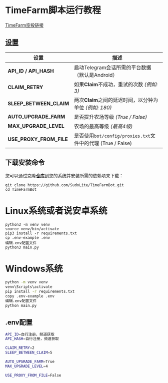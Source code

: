 # TimeFarm脚本运行教程

[TimeFarm空投链接](https://t.me/TimeFarmCryptoBot?start=Lj81LtA84TFprV5q)

## [设置](https://github.com/SudoLite/TimeFarmBot/blob/main/.env-example)
| 设置                      | 描述                                                                         |
|---------------------------|-------------------------------------------------------------------------------|
| **API_ID / API_HASH**     | 启动Telegram会话所需的平台数据（默认是Android）                               |
| **CLAIM_RETRY**           | 如果**Claim**不成功，重试的次数 _(例如: 3)_                                  |
| **SLEEP_BETWEEN_CLAIM**   | 两次**Claim**之间的延迟时间，以分钟为单位 _(例如: 180)_                       |
| **AUTO_UPGRADE_FARM**     | 是否提升农场等级 _(True / False)_                                             |
| **MAX_UPGRADE_LEVEL**     | 农场的最高等级 _(最高4级)_                                                   |
| **USE_PROXY_FROM_FILE**   | 是否使用`bot/config/proxies.txt`文件中的代理 (True / False)                   |





## 下载安装命令
您可以通过克隆[**仓库**](https://github.com/SudoLite/TimeFarmBot)到您的系统并安装所需的依赖项来下载：
```shell
git clone https://github.com/SudoLite/TimeFarmBot.git
cd TimeFarmBot
```
# Linux系统或者说安卓系统
```
python3 -m venv venv
source venv/bin/activate
pip3 install -r requirements.txt
cp .env-example .env
编辑.env配置文件
python3 main.py
```
# Windows系统
```bash
python -m venv venv
venv\Scripts\activate
pip install -r requirements.txt
copy .env-example .env
编辑.env配置文件
python main.py
```

## .env配置
``` bash
API_ID=自行注册，频道获取
API_HASH=自行注册，频道获取

CLAIM_RETRY=2
SLEEP_BETWEEN_CLAIM=5

AUTO_UPGRADE_FARM=True
MAX_UPGRADE_LEVEL=4

USE_PROXY_FROM_FILE=False
```
